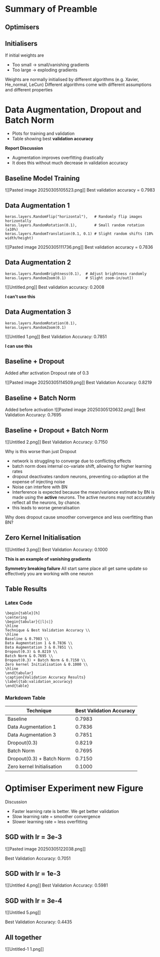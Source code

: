 # Summary of Preamble
## Optimisers



## Initialisers

If initial weights are
- Too small -> small/vanishing gradients
- Too large -> exploding gradients

Weights are normally initialised by different algorithms (e.g. Xavier, He_normal, LeCun)
Different algorithms come with different assumptions and different properties


# Data Augmentation, Dropout and Batch Norm

- Plots for training and validation
- Table showing best **validation accuracy**

**Report Discussion**
- Augmentation improves overfitting drastically
- It does this without much decrease in validation accuracy
## Baseline Model Training

![[Pasted image 20250305105523.png]]
Best validation accuracy = 0.7983
## Data Augmentation 1

```
keras.layers.RandomFlip("horizontal"),   # Randomly flip images horizontally
keras.layers.RandomRotation(0.1),        # Small random rotation (±10%)
keras.layers.RandomTranslation(0.1, 0.1) # Slight random shifts (10% width/height)

```

![[Pasted image 20250305111736.png]]
Best validation accuracy = 0.7836
## Data Augmentation 2


```
keras.layers.RandomBrightness(0.1),  # Adjust brightness randomly    
keras.layers.RandomZoom(0.1)         # Slight zoom-in/out])
```

![[Untitled.png]]
Best validation accuracy: 0.2008

**I can't use this**
## Data Augmentation 3

```
keras.layers.RandomRotation(0.1),   
keras.layers.RandomZoom(0.1)        
```

![[Untitled 1.png]]
Best Validation Accuracy: 0.7851

**I can use this**

## Baseline + Dropout 
Added after activation
Dropout rate of 0.3


![[Pasted image 20250305114509.png]]
Best Validation Accuracy: 0.8219
## Baseline + Batch Norm
Added before activation
![[Pasted image 20250305120632.png]]
Best Validation Accuracy: 0.7695

## Baseline + Dropout + Batch Norm


![[Untitled 2.png]]
Best Validation Accuracy: 0.7150

Why is this worse than just Dropout
- network is struggling to converge due to conflicting effects
- batch norm does internal co-variate shift, allowing for higher learning rates
- dropout deactivates random neurons, preventing co-adaption at the expense of injecting noise
- Noise can interfere with BN
- Interference is expected because the mean/variance estimate by BN is made using the **active** neurons. The active neurons may not accurately reflect all the neurons, by chance. 
- this leads to worse generalisation

Why does dropout cause smoother convergence and less overfitting than BN?


## Zero Kernel Initialisation 


![[Untitled 3.png]]
Best Validation Accuracy: 0.1000

**This is an example of vanishing gradients**

**Symmetry breaking failure**
All start same place
all get same update
so effectively you are working with one neuron
## Table Results

### Latex Code

```
\begin{table}[h]
\centering
\begin{tabular}{|l|c|}
\hline
Technique & Best Validation Accuracy \\
\hline
Baseline & 0.7983 \\
Data Augmentation 1 & 0.7836 \\
Data Augmentation 3 & 0.7851 \\
Dropout(0.3) & 0.8219 \\
Batch Norm & 0.7695 \\
Dropout(0.3) + Batch Norm & 0.7150 \\
Zero kernel Initialisation & 0.1000 \\
\hline
\end{tabular}
\caption{Validation Accuracy Results}
\label{tab:validation_accuracy}
\end{table}
```
### Markdown Table

| Technique                  | Best Validation Accuracy |
| -------------------------- | ------------------------ |
| Baseline                   | 0.7983                   |
| Data Augmentation 1        | 0.7836                   |
| Data Augmentation 3        | 0.7851                   |
| Dropout(0.3)               | 0.8219                   |
| Batch Norm                 | 0.7695                   |
| Dropout(0.3) + Batch Norm  | 0.7150                   |
| Zero kernel Initialisation | 0.1000                   |

# Optimiser Experiment new Figure

Discussion
- Faster learning rate is better. We get better validation 
- Slow learning rate = smoother convergence
- Slower learning rate = less overfitting
## SGD with lr = 3e-3

![[Pasted image 20250305122038.png]]

Best Validation Accuracy: 0.7051


## SGD with lr = 1e-3

![[Untitled 4.png]]
Best Validation Accuracy: 0.5981


## SGD with lr = 3e-4

![[Untitled 5.png]]

Best Validation Accuracy: 0.4435


## All together

![[Untitled-1 1.png]]
